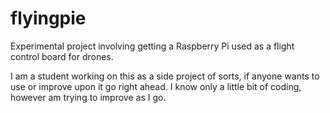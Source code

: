 # flyingpie
Experimental project involving getting a Raspberry Pi used as a flight control board for drones.

I am a student working on this as a side project of sorts, if anyone wants to use or improve upon it go right ahead. I know only a little bit of coding, however am trying to improve as I go.
